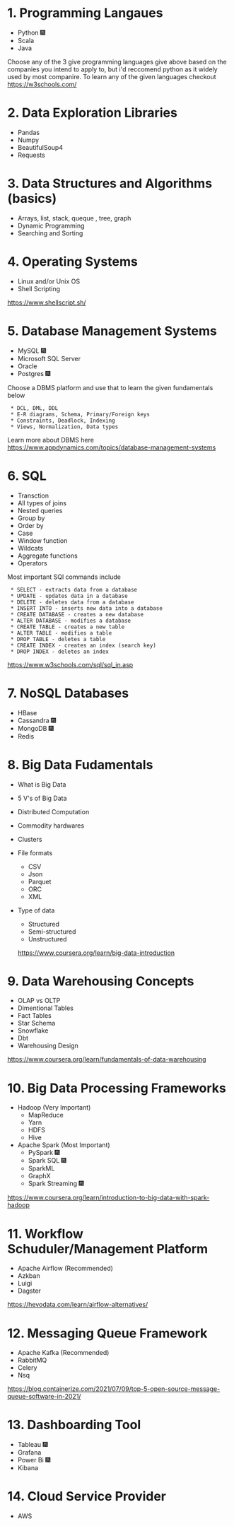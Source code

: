 # 1. Programming Langaues

* Python :fireworks:
* Scala 
* Java

Choose any of the 3 give programming languages give above based on the companies you intend to apply to, but i'd reccomend python as it widely used by most companire.
To learn any of the given languages checkout <https://w3schools.com/>

# 2. Data Exploration Libraries

* Pandas
* Numpy
* BeautifulSoup4 
* Requests

# 3. Data Structures and Algorithms (basics)

* Arrays, list, stack, queque , tree, graph
* Dynamic Programming
* Searching and Sorting

# 4. Operating Systems

* Linux and/or Unix OS
* Shell Scripting

<https://www.shellscript.sh/>

# 5. Database Management Systems

* MySQL :fireworks:
* Microsoft SQL Server
* Oracle
* Postgres :fireworks:

Choose a DBMS platform and use that to learn the given fundamentals below

     * DCL, DML, DDL
     * E-R diagrams, Schema, Primary/Foreign keys
     * Constraints, Deadlock, Indexing
     * Views, Normalization, Data types
    
Learn more about DBMS here <https://www.appdynamics.com/topics/database-management-systems>


# 6. SQL

* Transction
* All types of joins 
* Nested queries
* Group by
* Order by
* Case
* Window function
* Wildcats
* Aggregate functions
* Operators
    
Most important SQl commands include


     * SELECT - extracts data from a database
     * UPDATE - updates data in a database
     * DELETE - deletes data from a database
     * INSERT INTO - inserts new data into a database
     * CREATE DATABASE - creates a new database
     * ALTER DATABASE - modifies a database
     * CREATE TABLE - creates a new table
     * ALTER TABLE - modifies a table
     * DROP TABLE - deletes a table
     * CREATE INDEX - creates an index (search key)
     * DROP INDEX - deletes an index

<https://www.w3schools.com/sql/sql_in.asp>

# 7. NoSQL Databases

* HBase
* Cassandra :fireworks:
* MongoDB :fireworks:
* Redis


# 8. Big Data Fudamentals

* What is Big Data
* 5 V's of Big Data
* Distributed Computation
* Commodity hardwares
* Clusters
* File formats
     * CSV
     * Json
     * Parquet
     * ORC
     * XML
* Type of data
     * Structured
     * Semi-structured
     * Unstructured
    
    
    <https://www.coursera.org/learn/big-data-introduction>
    
# 9. Data Warehousing Concepts

* OLAP vs OLTP
* Dimentional Tables
* Fact Tables
* Star Schema
* Snowflake
* Dbt
* Warehousing Design

<https://www.coursera.org/learn/fundamentals-of-data-warehousing>

# 10. Big Data Processing Frameworks

* Hadoop (Very Important)
    * MapReduce
    * Yarn
    * HDFS
    * Hive
* Apache Spark (Most Important)
    * PySpark :fireworks:
    * Spark SQL :fireworks:
    * SparkML
    * GraphX
    * Spark Streaming :fireworks:
    
<https://www.coursera.org/learn/introduction-to-big-data-with-spark-hadoop>
    
# 11. Workflow Schuduler/Management Platform

* Apache Airflow (Recommended)
* Azkban
* Luigi
* Dagster

<https://hevodata.com/learn/airflow-alternatives/>

# 12. Messaging Queue Framework

* Apache Kafka (Recommended)
* RabbitMQ
* Celery
* Nsq

<https://blog.containerize.com/2021/07/09/top-5-open-source-message-queue-software-in-2021/>

# 13. Dashboarding Tool

* Tableau :fireworks:
* Grafana
* Power Bi :fireworks:
* Kibana

# 14. Cloud Service Provider
* AWS





    
